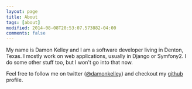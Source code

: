 ```yaml
---
layout: page
title: About
tags: [about]
modified: 2014-08-08T20:53:07.573882-04:00
comments: false
---
```


My name is Damon Kelley and I am a software developer living in Denton, Texas. I mostly work on web applications, usually in Django or Symfony2. I do some other stuff too, but I won't go into that now.


Feel free to follow me on twitter ([@damonkelley](http://twitter.com/damonkelley)) and checkout my [github](http://github.com/damonkelley) profile.
